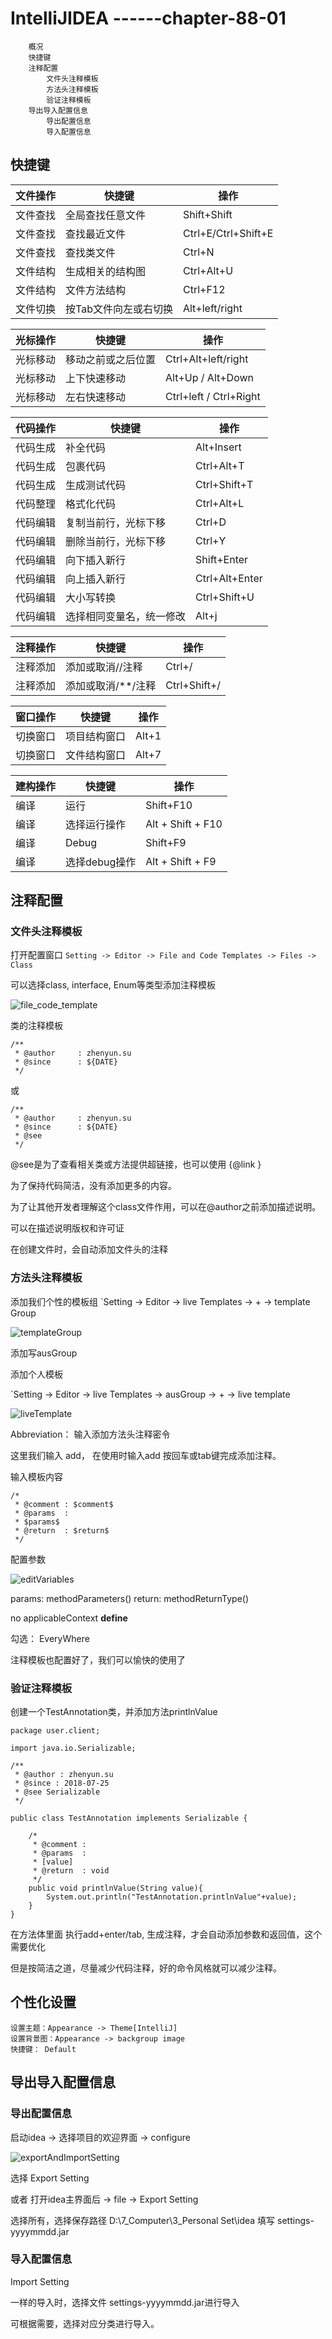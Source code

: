 # IntelliJIDEA  ------chapter-88-01

		概况
		快捷键
		注释配置
			文件头注释模板
			方法头注释模板
			验证注释模板
		导出导入配置信息
			导出配置信息
			导入配置信息

## 快捷键


|文件操作|快捷键|操作|
|-|-|-|
|文件查找|全局查找任意文件|Shift+Shift|
|文件查找|查找最近文件|Ctrl+E/Ctrl+Shift+E|
|文件查找|查找类文件|Ctrl+N|
|文件结构|生成相关的结构图|Ctrl+Alt+U|
|文件结构|文件方法结构|Ctrl+F12|
|文件切换|按Tab文件向左或右切换|Alt+left/right|

|光标操作|快捷键|操作|
|-|-|-|
|光标移动|移动之前或之后位置|Ctrl+Alt+left/right|
|光标移动|上下快速移动|Alt+Up / Alt+Down|
|光标移动|左右快速移动|Ctrl+left / Ctrl+Right|

|代码操作|快捷键|操作|
|-|-|-|
|代码生成|补全代码|Alt+Insert|
|代码生成|包裹代码|Ctrl+Alt+T|
|代码生成|生成测试代码|Ctrl+Shift+T|
|代码整理|格式化代码|Ctrl+Alt+L|
|代码编辑|复制当前行，光标下移|Ctrl+D|
|代码编辑|删除当前行，光标下移|Ctrl+Y|
|代码编辑|向下插入新行|Shift+Enter|
|代码编辑|向上插入新行|Ctrl+Alt+Enter|
|代码编辑|大小写转换|Ctrl+Shift+U|
|代码编辑|选择相同变量名，统一修改|Alt+j|


|注释操作|快捷键|操作|
|-|-|-|
|注释添加|添加或取消//注释|Ctrl+/|
|注释添加|添加或取消/**/注释|Ctrl+Shift+/|


|窗口操作|快捷键|操作|
|-|-|-|
|切换窗口|项目结构窗口|Alt+1|
|切换窗口|文件结构窗口|Alt+7|

|建构操作|快捷键|操作|
|-|-|-|
|编译|运行|Shift+F10|
|编译|选择运行操作|Alt + Shift + F10|
|编译|Debug|Shift+F9|
|编译|选择debug操作|Alt + Shift + F9|	







## 注释配置

### 文件头注释模板

打开配置窗口
`Setting -> Editor -> File and Code Templates -> Files -> Class `

可以选择class, interface, Enum等类型添加注释模板

![file_code_template](file_code_template.png)


类的注释模板
```
/**
 * @author     : zhenyun.su      
 * @since      : ${DATE}
 */
```
或
```
/**
 * @author     : zhenyun.su      
 * @since      : ${DATE}
 * @see   
 */
```
@see是为了查看相关类或方法提供超链接，也可以使用 {@link }


为了保持代码简洁，没有添加更多的内容。

为了让其他开发者理解这个class文件作用，可以在@author之前添加描述说明。

可以在描述说明版权和许可证


在创建文件时，会自动添加文件头的注释

### 方法头注释模板

添加我们个性的模板组
`Setting -> Editor -> live Templates -> + -> template Group

![templateGroup](templateGroup.png)

添加写ausGroup

添加个人模板

`Setting -> Editor -> live Templates -> ausGroup -> + -> live template

![liveTemplate](liveTemplate.png)

Abbreviation： 输入添加方法头注释密令

这里我们输入 add， 在使用时输入add 按回车或tab键完成添加注释。

输入模板内容
```
/*
 * @comment : $comment$
 * @params  : 
 * $params$
 * @return  : $return$
 */
```

配置参数

![editVariables](editVariables.png)

params: methodParameters()
return: methodReturnType()

no applicableContext **define**

勾选： EveryWhere


注释模板也配置好了，我们可以愉快的使用了


### 验证注释模板

创建一个TestAnnotation类，并添加方法printlnValue

```
package user.client;

import java.io.Serializable;

/**
 * @author : zhenyun.su
 * @since : 2018-07-25
 * @see Serializable
 */

public class TestAnnotation implements Serializable {

    /*
     * @comment :
     * @params  :
     * [value]
     * @return  : void
     */
    public void printlnValue(String value){
        System.out.println("TestAnnotation.printlnValue"+value);
    }
}
```

在方法体里面 执行add+enter/tab, 生成注释，才会自动添加参数和返回值，这个需要优化

但是按简洁之道，尽量减少代码注释，好的命令风格就可以减少注释。


## 个性化设置

	设置主题：Appearance -> Theme[IntelliJ]
	设置背景图：Appearance -> backgroup image
	快捷键： Default


## 导出导入配置信息

### 导出配置信息



启动idea  -> 选择项目的欢迎界面 -> configure

![exportAndImportSetting](exportAndImportSetting.png)

选择 Export Setting

或者 打开idea主界面后 -> file -> Export Setting

选择所有，选择保存路径 D:\7_Computer\3_Personal Set\idea 填写 settings-yyyymmdd.jar

### 导入配置信息

Import Setting

一样的导入时，选择文件 settings-yyyymmdd.jar进行导入

可根据需要，选择对应分类进行导入。



